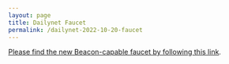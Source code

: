 ```yaml
---
layout: page
title: Dailynet Faucet
permalink: /dailynet-2022-10-20-faucet
---
```


[Please find the new Beacon-capable faucet by following this link](https://faucet.dailynet-2022-10-20.teztnets.xyz).
